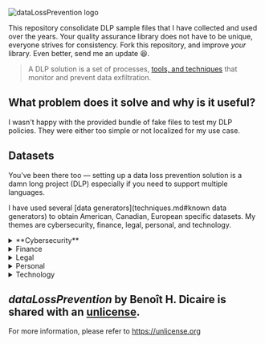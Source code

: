![dataLossPrevention logo](https://github.com/bhdicaire/dataLossPrevention/raw/master/logo.png)

This repository consolidate DLP sample files that I have collected and used over the years. Your quality assurance library does not have to be unique, everyone strives for consistency. Fork this repository, and improve _your_ library. Even better, send me an update :laughing:.

> A DLP solution is a set of processes, [tools, and techniques](techniques.md) that monitor and prevent data exfiltration.

## What problem does it solve and why is it useful?

I wasn't happy with the provided bundle of fake files to test my DLP policies. They were either too simple or not localized for my use case.

## Datasets

You’ve been there too — setting up a data loss prevention solution is a damn long project (DLP) especially if you need to support multiple languages.

I have used several [data generators](techniques.md#known data generators) to obtain American, Canadian, European specific datasets. My themes are cybersecurity, finance, legal, personal, and technology.

<details>
<summary>**Cybersecurity**</summary>

Items:
  * password/ shadow
  * ldap
  
  
Compliance:
  * To be defined
  
</details>

<details>
<summary>Finance</summary>

Items:
  * Credit card number (CCN)
  
Compliance:
  * PCI
  
</details>
<details>
<summary>Legal</summary>

Items:
  * Contract
  * NDA
  
Compliance:
  * To be defined
  
</details>
<details>
<summary>Personal</summary>

Items:
  * PII
  * PHI
  
Compliance:
  * GDPR
  
</details>
<details>
<summary>Technology</summary>

Items:
  * ldap
  * code
  
  
Compliance:
  * To be defined
  
</details>

## _dataLossPrevention_ by Benoît H. Dicaire is shared with an [unlicense](LICENSE).
For more information, please refer to <https://unlicense.org>
